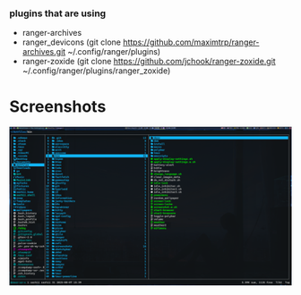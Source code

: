 ### plugins that are using

- ranger-archives
- ranger_devicons (git clone <https://github.com/maximtrp/ranger-archives.git> ~/.config/ranger/plugins)
- ranger-zoxide (git clone <https://github.com/jchook/ranger-zoxide.git> ~/.config/ranger/plugins/ranger_zoxide)

# Screenshots

![ranger.png](../../../screenshots/ranger/ranger.png)
